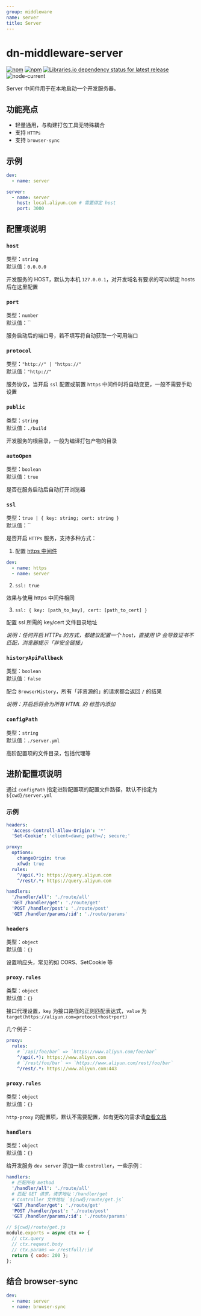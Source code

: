```yaml
---
group: middleware
name: server
title: Server
---
```


# dn-middleware-server

[![npm](https://img.shields.io/npm/v/dn-middleware-server)](https://www.npmjs.com/package/dn-middleware-server)
[![npm](https://img.shields.io/npm/dw/dn-middleware-server)](<(https://www.npmjs.com/package/dn-middleware-server)>)
[![Libraries.io dependency status for latest release](https://img.shields.io/librariesio/release/npm/dn-middleware-server)](https://libraries.io/npm/dn-middleware-server)<br>
![node-current](https://img.shields.io/node/v/dn-middleware-server)

Server 中间件用于在本地启动一个开发服务器。

## 功能亮点

- 轻量通用，与构建打包工具无特殊耦合
- 支持 `HTTPs`
- 支持 `browser-sync`

## 示例

```yml
dev:
  - name: server

server:
  - name: server
    host: local.aliyun.com # 需要绑定 host
    port: 3000
```

## 配置项说明

### `host`

类型：`string`<br>
默认值：`0.0.0.0`

开发服务的 HOST，默认为本机 `127.0.0.1`，对开发域名有要求的可以绑定 hosts 后在这里配置

### `port`

类型：`number`<br>
默认值：``

服务启动后的端口号，若不填写将自动获取一个可用端口

### `protocol`

类型：`"http://" | "https://"`<br>
默认值：`"http://"`

服务协议，当开启 `ssl` 配置或前置 `https` 中间件时将自动变更，一般不需要手动设置

### `public`

类型：`string`<br>
默认值：`./build`

开发服务的根目录，一般为编译打包产物的目录

### `autoOpen`

类型：`boolean`<br>
默认值：`true`

是否在服务启动后自动打开浏览器

### `ssl`

类型：`true | { key: string; cert: string }`<br>
默认值：``

是否开启 `HTTPs` 服务，支持多种方式：

1. 配置 [https 中间件](https://www.npmjs.com/package/dn-middleware-https)

```yaml
dev:
  - name: https
  - name: server
```

2. `ssl: true`

效果与使用 https 中间件相同

3. `ssl: { key: [path_to_key], cert: [path_to_cert] }`

配置 ssl 所需的 key/cert 文件目录地址

_说明：任何开启 HTTPs 的方式，都建议配置一个 host，直接用 IP 会导致证书不匹配，浏览器提示「非安全链接」_

### `historyApiFallback`

类型：`boolean`<br>
默认值：`false`

配合 `BrowserHistory`，所有「非资源的」的请求都会返回 `/` 的结果

_说明：开启后将会为所有 HTML 的 <head /> 标签内添加 <base href="/" />_

### `configPath`

类型：`string`<br>
默认值：`./server.yml`

高阶配置项的文件目录，包括代理等

## 进阶配置项说明

通过 `configPath` 指定进阶配置项的配置文件路径，默认不指定为 `${cwd}/server.yml`

### 示例

```yaml
headers:
  'Access-Controll-Allow-Origin': '*'
  'Set-Cookie': 'client=dawn; path=/; secure;'

proxy:
  options:
    changeOrigin: true
    xfwd: true
  rules:
    ^/api(.*): https://query.aliyun.com
    ^/rest/.*: https://query.aliyun.com

handlers:
  '/handler/all': './route/all'
  'GET /handler/get': './route/get'
  'POST /handler/post': './route/post'
  'GET /handler/params/:id': './route/params'
```

### `headers`

类型：`object`<br>
默认值：`{}`

设置响应头，常见的如 CORS、SetCookie 等

### `proxy.rules`

类型：`object`<br>
默认值：`{}`

接口代理设置，`key` 为接口路径的正则匹配表达式，`value` 为 `target(https://aliyun.com=protocol+host+port)`

几个例子：

```yaml
proxy:
  rules:
    # `/api/foo/bar` => `https://www.aliyun.com/foo/bar`
    ^/api(.*): https://www.aliyun.com
    # `/rest/foo/bar` => `https://www.aliyun.com/rest/foo/bar`
    ^/rest/.*: https://www.aliyun.com:443
```

### `proxy.rules`

类型：`object`<br>
默认值：`{}`

`http-proxy` 的配置项，默认不需要配置，如有更改的需求请[查看文档](https://www.npmjs.com/package/http-proxy)

### `handlers`

类型：`object`<br>
默认值：`{}`

给开发服务 `dev server` 添加一些 `controller`，一些示例：

```yaml
handlers:
  # 匹配所有 method
  '/handler/all': './route/all'
  # 匹配 GET 请求，请求地址：/handler/get
  # Controller 文件地址 `${cwd}/route/get.js`
  'GET /handler/get': './route/get'
  'POST /handler/post': './route/post'
  'GET /handler/params/:id': './route/params'
```

```javascript
// ${cwd}/route/get.js
module.exports = async ctx => {
  // ctx.query
  // ctx.request.body
  // ctx.params => /restfull/:id
  return { code: 200 };
};
```

## 结合 browser-sync

```yaml
dev:
  - name: server
  - name: browser-sync
```
